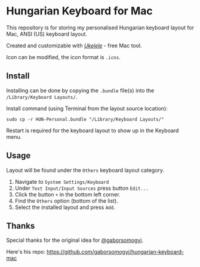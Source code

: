 # Hungarian Keyboard for Mac
This repository is for storing my personalised Hungarian keyboard layout for Mac, ANSI (US) keyboard layout.

Created and customizable with [*Ukelele*](https://software.sil.org/ukelele/) - free Mac tool.

Icon can be modified, the icon format is ```.icns```.

## Install
Installing can be done by copying the ```.bundle``` file(s) into the ```/Library/Keyboard Layouts/```.

Install command (using Terminal from the layout source location):
```
sudo cp -r HUN-Personal.bundle "/Library/Keyboard Layouts/"
```

Restart is required for the keyboard layout to show up in the Keyboard menu.

## Usage
Layout will be found under the ```Others``` keyboard layout category.


1. Navigate to ```System Settings/Keyboard```
2. Under ```Text Input/Input Sources``` press button ```Edit...```
3. Click the button ```+``` in the bottom left corner.
4. Find the ```Others``` option (bottom of the list).
5. Select the installed layout and press ```Add```.

## Thanks
Special thanks for the original idea for [@gaborsomogyi](https://github.com/gaborsomogyi).

Here's his repo: https://github.com/gaborsomogyi/hungarian-keyboard-mac
